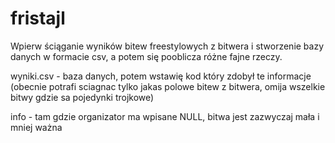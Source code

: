 # fristajl
Wpierw ściąganie wyników bitew freestylowych z bitwera i stworzenie bazy danych w formacie csv, a potem się pooblicza różne fajne rzeczy. 

wyniki.csv - baza danych, potem wstawię kod który zdobył te informacje (obecnie potrafi sciagnac tylko jakas polowe bitew z bitwera, omija wszelkie bitwy gdzie sa pojedynki trojkowe) 

info - tam gdzie organizator ma wpisane NULL, bitwa jest zazwyczaj mała i mniej ważna
